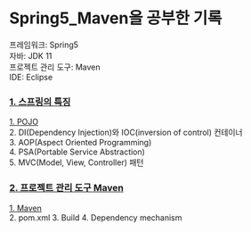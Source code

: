 # Spring5_Maven을 공부한 기록
프레임워크: Spring5
<br>
자바: JDK 11
<br>
프로젝트 관리 도구: Maven
<br>
IDE: Eclipse


<h3><a href="https://velog.io/@wordi/series/Spring">1. 스프링의 특징</a> </h3>
<a href="https://velog.io/@wordi/Spring%EC%9D%98-%ED%8A%B9%EC%A7%95">1. POJO</a>
<br>
2. DI(Dependency Injection)와 IOC(inversion of control) 컨테이너
<br>
3. AOP(Aspect Oriented Programming)
<br>
4. PSA(Portable Service Abstraction)
<br>
5. MVC(Model, View, Controller) 패턴
<br>

<h3><a href="https://velog.io/@wordi/series/%ED%94%84%EB%A1%9C%EC%A0%9D%ED%8A%B8-%EA%B4%80%EB%A6%AC-%EB%8F%84%EA%B5%AC-Maven">2. 프로젝트 관리 도구 Maven</a></h3>
<a href="https://velog.io/@wordi/SpringMaven%EC%9D%B4%EB%9E%80">1. Maven</a>
<br>
2. pom.xml
3. Build
4. Dependency mechanism
